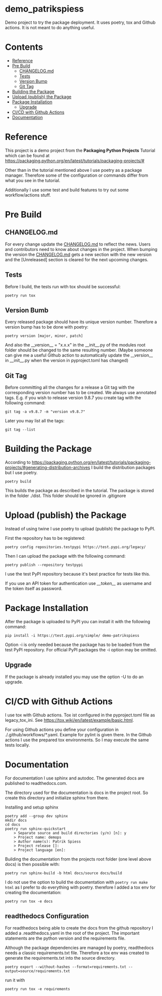 # demo_patrikspiess

Demo project to try the package deployment. It uses poetry, tox and Github actions. It is not meant to do anything useful.

# Contents

- [Reference](#reference)
- [Pre Build](#pre-build)
  - [CHANGELOG.md](#changelogmd)
  - [Tests](#tests)
  - [Version Bump](#version-bumb)
  - [Git Tag](#git-tag)
- [Building the Package](#building-the-package)
- [Upload (publish) the Package](#upload-publish-the-package)
- [Package Installation](#package-installation)
  - [Upgrade](#upgrade)
- [CI/CD with Github Actions](#cicd-with-github-actions)
- [Documentation](#documentation)

# Reference

This project is a demo project from the **Packaging Python Projects** Tutorial which can be found at https://packaging.python.org/en/latest/tutorials/packaging-projects/#

Other than in the tutorial mentioned above I use poetry as a package manager. Therefore some of the configuration or commands differ from what you see in the tutorial.

Additionally I use some test and build features to try out some workflow/actions stuff.

# Pre Build

## CHANGELOG.md

For every change update the [CHANGELOG.md](CHANGELOG.md) to reflect the news. Users and contributors need to know about changes in the project. When bumping the version the [CHANGELOG.md](CHANGELOG.md) gets a new section with the new version and the [Unreleased] section is cleared for the next upcoming changes.
## Tests
Before I build, the tests run with tox should be successful:

    poetry run tox

## Version Bumb

Every released package should have its unique version number. Therefore a version bump has to be done with poetry:

    poetry version [major, minor, patch]

And also the \_\_version\_\_ = "x.x.x" in the \_\_init\_\_.py of the modules root folder should be changed to the same resulting number.
(Maybe someone can give me a useful Github action to automatically update the \_\_version\_\_ in \_\_init\_\_.py when the version in pyproject.toml has changed)

## Git Tag

Before committing all the changes for a release a Git tag with the corresponding version number has to be created. We always use annotated tags. E.g. if you wish to release version 9.8.7 you create tag with the following command:

    git tag -a v9.8.7 -m "version v9.8.7"

Later you may list all the tags:

    git tag --list

# Building the Package

According to https://packaging.python.org/en/latest/tutorials/packaging-projects/#generating-distribution-archives I build the distribution packages but I use poetry.

    poetry build

This builds the package as described in the tutorial. The package is stored in the folder ./dist. This folder should be ignored in .gitignore

# Upload (publish) the Package

Instead of using twine I use poetry to upload (publish) the package to PyPI.

First the repository has to be registered:

    poetry config repositories.testpypi https://test.pypi.org/legacy/

Then I can upload the package with the following command:

    poetry publish --repository testpypi

I use the test PyPI repository because it's best practice for tests like this.

If you use an API token for authentication use *\_\_token\_\_* as username and the token itself as password.

# Package Installation

After the package is uploaded to PyPI you can install it with the following command:

    pip install -i https://test.pypi.org/simple/ demo-patrikspiess

Option -i is only needed because the package has to be loaded from the test PyPI repository. For official PyPI packages the -i option may be omitted.

## Upgrade

If the package is already installed you may use the option -U to do an upgrade.

# CI/CD with Github Actions

I use tox with Github actions. Tox ist configured in the pyproject.toml file as legacy_tox_ini. See https://tox.wiki/en/latest/example/basic.html.

For using Github actions you define your configuration in ./.github/workflows/*.yaml. Example for pylint is given there. In the Github actions I use the prepared tox environments. So I may execute the same tests locally.

# Documentation

For documentation I use sphinx and autodoc. The generated docs are published to readthedocs.com.

The directory used for the documentation is docs in the project root. So create this directory and initialize sphinx from there.

Installing and setup sphinx

    poetry add --group dev sphinx
    mkdir docs
    cd docs
    poetry run sphinx-quickstart
        > Separate source and build directories (y/n) [n]: y
        > Project name: demops
        > Author name(s): Patrik Spiess
        > Project release []:
        > Project language [en]:

Building the documentation from the projects root folder (one level above docs) is then possible with:

    poetry run sphinx-build -b html docs/source docs/build

I do not use the option to build the documentation with `poetry run make html` as I prefer to do everything with poetry. therefore I added a tox env for creating the documentation:

    poetry run tox -e docs

## readthedocs Configuration

For readthedocs being able to create the docs from the github repository I added a .readthedocs.yaml in the root of the project. The important statements are the python version and the requirements file.

Although the package dependencies are managed by poetry, readthedocs needs a classic requirements.txt file. Therefore a tox env was created to generate the requirements.txt into the source directory.

    poetry export --without-hashes --format=requirements.txt --output=source/requirements.txt

run it with

    poetry run tox -e requirements
